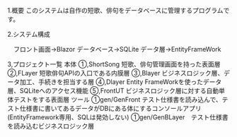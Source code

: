 1.概要
 このシステムは自作の短歌、俳句をデータベースに管理するプログラムです。

 2.システム構成

 　フロント画面->Blazor
   データベース->SQLite
   データ層->EntityFrameWork

3,プロジェクト一覧
本体
 ①,ShortSong 短歌、俳句管理画面を持った表面層
 ②,FLayer    短歌俳句APIの入口である内膜層
 ③,Blayer    ビジネスロジック層、データ加工、手続きを担当する層
 ④,Dlayer    Entity FrameWorkを使ったデータ層、SQLiteへのアクセス機能
 ⑤,FrontUT   ビジネスロジック層に対する自動単体テストをする表面層
ツール
 ①gen/GenFront テスト仕様書を読み込んで、テスト仕様書に書いてあるデータがDBにある体にするコンソールアプリ
               (EntityFramework専用、SQLは発効しない)
 ①gen/GenBLayer　テスト仕様書を読み込むビジネスロジック層
